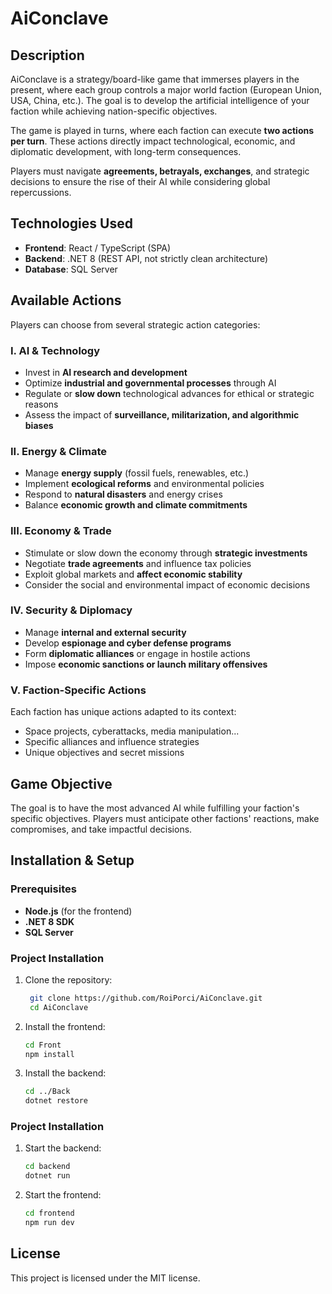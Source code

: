 # AiConclave

## Description
AiConclave is a strategy/board-like game that immerses players in the present, where each group controls a major world faction (European Union, USA, China, etc.). The goal is to develop the artificial intelligence of your faction while achieving nation-specific objectives.

The game is played in turns, where each faction can execute **two actions per turn**. These actions directly impact technological, economic, and diplomatic development, with long-term consequences.

Players must navigate **agreements, betrayals, exchanges**, and strategic decisions to ensure the rise of their AI while considering global repercussions.

## Technologies Used
- **Frontend**: React / TypeScript (SPA)
- **Backend**: .NET 8 (REST API, not strictly clean architecture)
- **Database**: SQL Server

## Available Actions

Players can choose from several strategic action categories:

### I. AI & Technology
- Invest in **AI research and development**
- Optimize **industrial and governmental processes** through AI
- Regulate or **slow down** technological advances for ethical or strategic reasons
- Assess the impact of **surveillance, militarization, and algorithmic biases**

### II. Energy & Climate
- Manage **energy supply** (fossil fuels, renewables, etc.)
- Implement **ecological reforms** and environmental policies
- Respond to **natural disasters** and energy crises
- Balance **economic growth and climate commitments**

### III. Economy & Trade
- Stimulate or slow down the economy through **strategic investments**
- Negotiate **trade agreements** and influence tax policies
- Exploit global markets and **affect economic stability**
- Consider the social and environmental impact of economic decisions

### IV. Security & Diplomacy
- Manage **internal and external security**
- Develop **espionage and cyber defense programs**
- Form **diplomatic alliances** or engage in hostile actions
- Impose **economic sanctions or launch military offensives**

### V. Faction-Specific Actions
Each faction has unique actions adapted to its context:
- Space projects, cyberattacks, media manipulation...
- Specific alliances and influence strategies
- Unique objectives and secret missions

## Game Objective
The goal is to have the most advanced AI while fulfilling your faction's specific objectives. Players must anticipate other factions' reactions, make compromises, and take impactful decisions.

## Installation & Setup
### Prerequisites
- **Node.js** (for the frontend)
- **.NET 8 SDK**
- **SQL Server**

### Project Installation
1. Clone the repository:
   ```bash
    git clone https://github.com/RoiPorci/AiConclave.git
    cd AiConclave
   ```

2. Install the frontend:
    ```bash
    cd Front
    npm install
   ```

3. Install the backend:
    ```bash
    cd ../Back
    dotnet restore
   ```

### Project Installation
1. Start the backend:
    ```bash
    cd backend
    dotnet run
   ```
   
2. Start the frontend:
    ```bash
    cd frontend
    npm run dev
   ```

## License
This project is licensed under the MIT license.